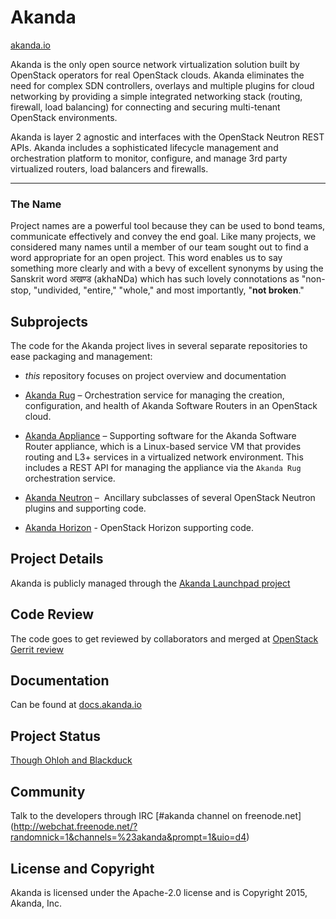 # Akanda
[akanda.io](https://akanda.io)

Akanda is the only open source network virtualization solution built by OpenStack 
operators for real OpenStack clouds. Akanda eliminates the need for complex SDN 
controllers, overlays and multiple plugins for cloud networking by providing a
simple integrated networking stack (routing, firewall, load balancing) for 
connecting and securing multi-tenant OpenStack environments. 

Akanda is layer 2 agnostic and interfaces with the OpenStack Neutron REST APIs.
Akanda includes a sophisticated lifecycle management and orchestration platform
to monitor, configure, and manage 3rd party virtualized routers, load balancers
and firewalls.

----

### The Name

Project names are a powerful tool because they can be used to bond teams,
communicate effectively and convey the end goal. Like many projects, we
considered many names until a member of our team sought out to find a word
appropriate for an open project. This word enables us to say something more
clearly and with a bevy of excellent synonyms by using the Sanskrit word
अखण्ड (akhaNDa) which has such lovely connotations as "non-stop, "undivided,
"entire," "whole," and most importantly, "**not broken**."


## Subprojects

The code for the Akanda project lives in several separate repositories to ease
packaging and management:


  * *this* repository focuses on project overview and documentation

  * [Akanda Rug](https://github.com/stackforge/akanda-rug) – Orchestration
    service for managing the creation, configuration, and health of Akanda
    Software Routers in an OpenStack cloud.

  * [Akanda Appliance](https://github.com/stackforge/akanda-appliance) –
    Supporting software for the Akanda Software Router appliance, which is
    a Linux-based service VM that provides routing and L3+ services in
    a virtualized network environment. This includes a REST API for managing
    the appliance via the `Akanda Rug` orchestration service.

  * [Akanda Neutron](https://github.com/stackforge/akanda-neutron) – 
    Ancillary subclasses of several OpenStack Neutron plugins and supporting code.

  * [Akanda Horizon](https://github.com/stackforge/akanda-horizon) -
    OpenStack Horizon supporting code.


## Project Details

Akanda is publicly managed through the [Akanda Launchpad project](https://launchpad.net/akanda)


## Code Review

The code goes to get reviewed by collaborators and merged at
[OpenStack Gerrit review](https://review.openstack.org)

## Documentation

Can be found at [docs.akanda.io](http://docs.akanda.io)


## Project Status

[Though Ohloh and Blackduck](https://www.openhub.net/p/akanda)


## Community

Talk to the developers through IRC [#akanda channel on freenode.net]
(http://webchat.freenode.net/?randomnick=1&channels=%23akanda&prompt=1&uio=d4)


## License and Copyright

Akanda is licensed under the Apache-2.0 license and is Copyright 2015,
Akanda, Inc.
